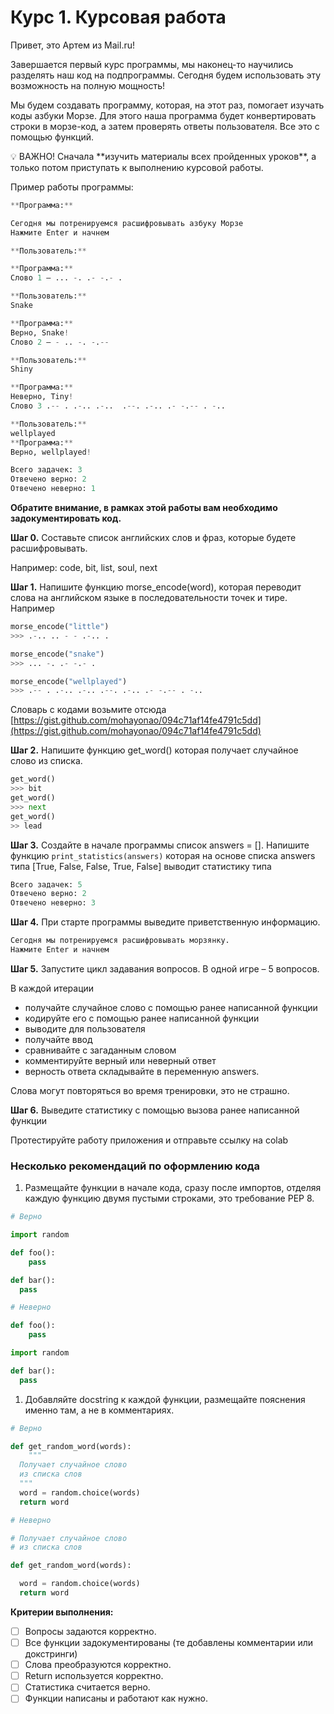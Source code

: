 # Курс 1. Курсовая работа

Привет, это Артем из Mail.ru!

Завершается первый курс программы, мы наконец-то научились разделять наш код на подпрограммы. Сегодня будем использовать эту возможность на полную мощность!

Мы будем создавать программу, которая, на этот раз, помогает изучать коды азбуки Морзе. Для этого наша программа будет конвертировать строки в морзе-код, а затем проверять ответы пользователя. Все это с помощью функций.

<aside>
💡 ВАЖНО! Сначала **изучить материалы всех пройденных уроков**, а только потом приступать к выполнению курсовой работы.

</aside>

Пример работы программы:

```python
**Программа:**

Сегодня мы потренируемся расшифровывать азбуку Морзе
Нажмите Enter и начнем

**Пользователь:**

**Программа:**
Слово 1 – ... -. .- -.- .

**Пользователь:**
Snake

**Программа:**
Верно, Snake!
Слово 2 – - .. -. -.--

**Пользователь:**
Shiny

**Программа:**
Неверно, Tiny!
Слово 3 .-- . .-.. .-..  .--. .-.. .- -.-- . -..

**Пользователь:**
wellplayed
**Программа:**
Верно, wellplayed!

Всего задачек: 3
Отвечено верно: 2
Отвечено неверно: 1
```

**Обратите внимание, в рамках этой работы вам необходимо задокументировать код.**

**Шаг 0.** Составьте список английских слов и фраз, которые будете расшифровывать.

Например: code, bit, list, soul, next

**Шаг 1.** Напишите функцию morse_encode(word), которая переводит слова на английском языке в последовательности точек и тирe. Например

```python
morse_encode("little")
>>> .-.. .. - - .-.. .
```

```python
morse_encode("snake")
>>> ... -. .- -.- .
```

```python
morse_encode("wellplayed")
>>> .-- . .-.. .-.. .--. .-.. .- -.-- . -..
```

Словарь с кодами возьмите отсюда
[https://gist.github.com/mohayonao/094c71af14fe4791c5dd](https://gist.github.com/mohayonao/094c71af14fe4791c5dd)

**Шаг 2.** Напишите функцию get_word() которая получает случайное слово из списка.

```python
get_word()
>>> bit
get_word()
>>> next
get_word()
>> lead
```

**Шаг 3.** Создайте в начале программы список answers = []. Напишите функцию `print_statistics(answers)` которая на основе списка answers типа [True, False, False, True, False] выводит статистику типа

```python
Всего задачек: 5
Отвечено верно: 2
Отвечено неверно: 3
```

**Шаг 4.**  При старте программы выведите приветственную информацию.

```python
Сегодня мы потренируемся расшифровывать морзянку.
Нажмите Enter и начнем
```

**Шаг 5.** Запустите цикл задавания вопросов. В одной игре – 5 вопросов.

В каждой итерации 

- получайте случайное слово с помощью ранее написанной функции
- кодируйте его с помощью ранее написанной функции
- выводите для пользователя
- получайте ввод
- сравнивайте с загаданным словом
- комментируйте верный или неверный ответ
- верность ответа складывайте в переменную answers.

Слова могут повторяться во время тренировки, это не страшно.

**Шаг 6.** Выведите статистику с помощью вызова ранее написанной функции

Протестируйте работу приложения и отправьте ссылку на colab

### Несколько рекомендаций по оформлению кода

1. Размещайте функции в начале кода, сразу после импортов, отделяя каждую функцию двумя пустыми строками, это требование PEP 8.

```python
# Верно

import random

def foo():
	pass 

def bar():
  pass
```

```python
# Неверно

def foo():
	pass 

import random

def bar():
  pass
```

1. Добавляйте docstring к каждой функции, размещайте пояснения именно там, а не в комментариях.

```python
# Верно

def get_random_word(words):
	""" 
  Получает случайное слово 
  из списка слов 
  """
  word = random.choice(words)
  return word

```

```python
# Неверно

# Получает случайное слово 
# из списка слов 

def get_random_word(words):

  word = random.choice(words)
  return word

```

**Критерии выполнения:**

- [ ]  Вопросы задаются корректно.
- [ ]  Все функции задокументированы (те добавлены комментарии или докстринги)
- [ ]  Слова преобразуются корректно.
- [ ]  Return используется корректно.
- [ ]  Статистика считается верно.
- [ ]  Функции написаны и работают как нужно.
